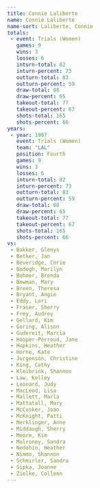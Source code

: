 ```yaml
---
title: Connie Laliberte
name: Connie Laliberte
name-sort: Laliberte, Connie
totals:
 - event: Trials (Women)
   games: 9
   wins: 3
   losses: 6
   inturn-total: 82
   inturn-percent: 73
   outturn-total: 83
   outturn-percent: 59
   draw-total: 88
   draw-percent: 65
   takeout-total: 77
   takeout-percent: 67
   shots-total: 165
   shots-percent: 66
years:
 - year: 1997
   event: Trials (Women)
   team: "LAL"
   position: Fourth
   games: 9
   wins: 3
   losses: 6
   inturn-total: 82
   inturn-percent: 73
   outturn-total: 83
   outturn-percent: 59
   draw-total: 88
   draw-percent: 65
   takeout-total: 77
   takeout-percent: 67
   shots-total: 165
   shots-percent: 66
vs:
 - Bakker, Glenys
 - Betker, Jan
 - Beveridge, Corie
 - Bodogh, Marilyn
 - Bohmer, Brenda
 - Bowman, Mary
 - Breen, Theresa
 - Bryant, Angie
 - Eddy, Lori
 - Fraser, Sherry
 - Frey, Audrey
 - Gellard, Kim
 - Goring, Alison
 - Gudereit, Marcia
 - Hooper-Perroud, Jane
 - Hopkins, Heather
 - Horne, Kate
 - Jurgenson, Christine
 - King, Cathy
 - Kleibrink, Shannon
 - Law, Kelley
 - Leonard, Judy
 - MacLeod, Lisa
 - Mallett, Marla
 - Mattatall, Mary
 - McCusker, Joan
 - McKnight, Patti
 - Merklinger, Anne
 - Middaugh, Sherry
 - Moore, Kim
 - Mulroney, Sandra
 - Nedohin, Heather
 - Nimmo, Shannon
 - Schmirler, Sandra
 - Sipka, Joanne
 - Zielke, Colleen
---
```

